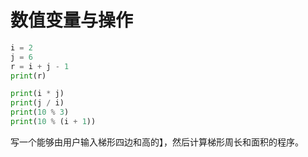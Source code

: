 # 数值变量与操作

```python
i = 2
j = 6
r = i + j - 1
print(r)

print(i * j)
print(j / i)
print(10 % 3)
print(10 % (i + 1))
```

写一个能够由用户输入梯形四边和高的】，然后计算梯形周长和面积的程序。